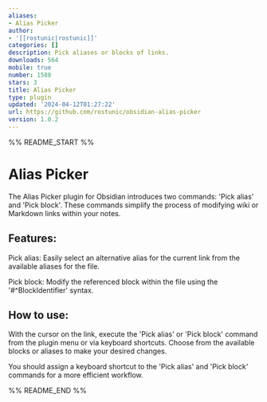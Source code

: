 ```yaml
---
aliases:
- Alias Picker
author:
- '[[rostunic|rostunic]]'
categories: []
description: Pick aliases or blocks of links.
downloads: 564
mobile: true
number: 1588
stars: 3
title: Alias Picker
type: plugin
updated: '2024-04-12T01:27:22'
url: https://github.com/rostunic/obsidian-alias-picker
version: 1.0.2
---
```


%% README_START %%

# Alias Picker
The Alias Picker plugin for Obsidian introduces two commands: 'Pick alias' and 'Pick block'.
These commands simplify the process of modifying wiki or Markdown links within your notes.

## Features:
Pick alias: Easily select an alternative alias for the current link from the available aliases for the file.

Pick block: Modify the referenced block within the file using the '#^BlockIdentifier' syntax.

## How to use:
With the cursor on the link, execute the 'Pick alias' or 'Pick block' command from the plugin menu or via keyboard shortcuts.
Choose from the available blocks or aliases to make your desired changes.

You should assign a keyboard shortcut to the 'Pick alias' and 'Pick block' commands for a more efficient workflow.

%% README_END %%